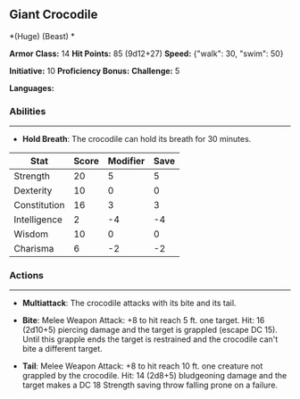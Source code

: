 ## Giant Crocodile
*(Huge) (Beast) *

**Armor Class:** 14
**Hit Points:** 85 (9d12+27)
**Speed:** {"walk": 30, "swim": 50}

**Initiative:** 10
**Proficiency Bonus:**
**Challenge:** 5

**Languages:** 

### Abilities
 --- 
- **Hold Breath**: The crocodile can hold its breath for 30 minutes.



| Stat | Score | Modifier | Save |
| ---- | ---- | ---- | ---- |
| Strength | 20 | 5 | 5 |
| Dexterity | 10 | 0 | 0 |
| Constitution | 16 | 3 | 3 |
| Intelligence | 2 | -4 | -4 |
| Wisdom | 10 | 0 | 0 |
| Charisma | 6 | -2 | -2 |

### Actions
 --- 
- **Multiattack**: The crocodile attacks with its bite and its tail.

- **Bite**: Melee Weapon Attack: +8 to hit  reach 5 ft.  one target. Hit: 16 (2d10+5) piercing damage and the target is grappled (escape DC 15). Until this grapple ends  the target is restrained and the crocodile can't bite a different target.

- **Tail**: Melee Weapon Attack: +8 to hit  reach 10 ft.  one creature not grappled by the crocodile. Hit: 14 (2d8+5) bludgeoning damage and the target makes a DC 18 Strength saving throw  falling prone on a failure.

